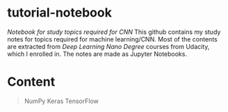 # tutorial-notebook
_Notebook for study topics required for CNN_
This github contains my study notes for topics required for machine learning/CNN.
Most of the contents are extracted from _Deep Learning Nano Degree_ courses from Udacity, which I enrolled in.
The notes are made as Jupyter Notebooks.  

# Content  
>NumPy
>Keras
>TensorFlow

